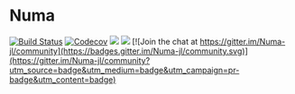 # Numa

[![Build Status](https://travis-ci.com/lssc-team/Numa.jl.svg?branch=master)](https://travis-ci.com/lssc-team/Numa.jl)
[![Codecov](https://codecov.io/gh/lssc-team/Numa.jl/branch/master/graph/badge.svg)](https://codecov.io/gh/lssc-team/Numa.jl)
[![](https://img.shields.io/badge/docs-stable-blue.svg)](https://lssc-team.github.io/Numa.jl/stable)
[![](https://img.shields.io/badge/docs-dev-blue.svg)](https://lssc-team.github.io/Numa.jl/dev) [![Join the chat at https://gitter.im/Numa-jl/community](https://badges.gitter.im/Numa-jl/community.svg)](https://gitter.im/Numa-jl/community?utm_source=badge&utm_medium=badge&utm_campaign=pr-badge&utm_content=badge)
